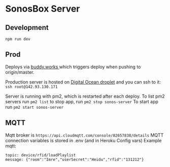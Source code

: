 # SonosBox Server

## Development

`npm run dev`

## Prod

Deploys via [buddy.works ](https://app.buddy.works/pals-workspace/sonosbox-server/pipelines) 
which triggers deploy when pushing to origin/master.

Production server is hosted on [Digital Ocean droplet](https://cloud.digitalocean.com/droplets/194998295/graphs?i=369497&period=hour) and you can ssh to it: `ssh root@142.93.130.171`

Server is running with pm2, which is restarted after each deploy.
To list pm2 servers run `pm2 list`
to stop app, run `pm2 stop sonos-server`
To start app run `pm2 start sonos-server`



## MQTT

Mqtt broker is `https://api.cloudmqtt.com/console/82657838/details`
MQTT connection variables is stored in .env (and in Heroku Config vars)
Example mqtt:

```
topic: device/rfid/loadPlaylist
message: {"room":"Imre","userSecret":"Heidu","rfid":"131212"}

```


##